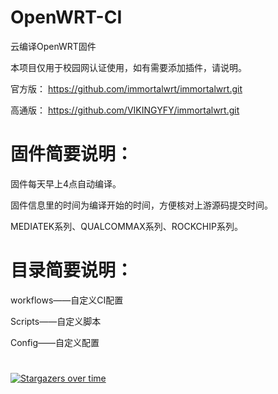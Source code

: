 # OpenWRT-CI
云编译OpenWRT固件

本项目仅用于校园网认证使用，如有需要添加插件，请说明。

官方版：
https://github.com/immortalwrt/immortalwrt.git

高通版：
https://github.com/VIKINGYFY/immortalwrt.git

# 固件简要说明：

固件每天早上4点自动编译。

固件信息里的时间为编译开始的时间，方便核对上游源码提交时间。

MEDIATEK系列、QUALCOMMAX系列、ROCKCHIP系列。

# 目录简要说明：

workflows——自定义CI配置

Scripts——自定义脚本

Config——自定义配置

#
[![Stargazers over time](https://starchart.cc/VIKINGYFY/OpenWRT-CI.svg?variant=adaptive)](https://starchart.cc/VIKINGYFY/OpenWRT-CI)
